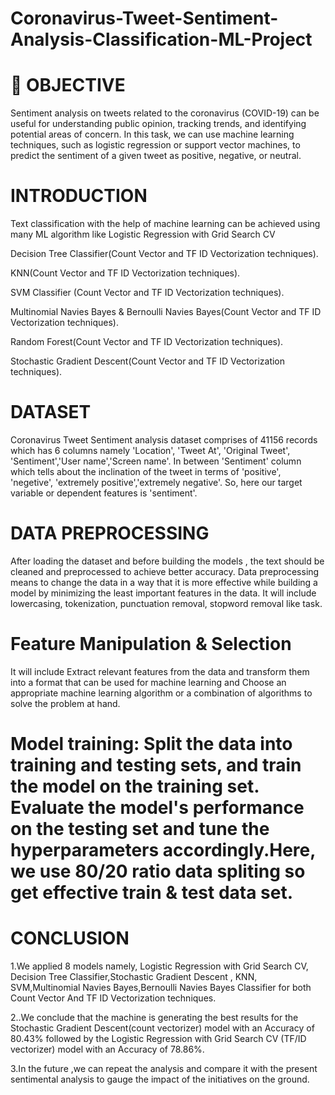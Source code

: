 # Coronavirus-Tweet-Sentiment-Analysis-Classification-ML-Project



# 🎯 OBJECTIVE
Sentiment analysis on tweets related to the coronavirus (COVID-19) can be useful for understanding public opinion, tracking trends, and identifying potential areas of concern. In this task, we can use machine learning techniques, such as logistic regression or support vector machines, to predict the sentiment of a given tweet as positive, negative, or neutral.

# INTRODUCTION
Text classification with the help of machine learning can be achieved using many ML algorithm like
Logistic Regression with Grid Search CV

Decision Tree Classifier(Count Vector and TF ID Vectorization techniques).

KNN(Count Vector and TF ID Vectorization techniques).

SVM Classifier (Count Vector and TF ID Vectorization techniques).

Multinomial Navies Bayes & Bernoulli Navies Bayes(Count Vector and TF ID Vectorization techniques).

Random Forest(Count Vector and TF ID Vectorization techniques).

Stochastic Gradient Descent(Count Vector and TF ID Vectorization techniques).

# DATASET
Coronavirus Tweet Sentiment analysis dataset comprises of 41156 records which has 6 columns namely 'Location', 'Tweet At', 'Original Tweet', 'Sentiment','User name','Screen name'. In between 'Sentiment' column which tells about the inclination of the tweet in terms of 'positive', 'negetive', 'extremely positive','extremely negative'. So, here our target variable or dependent features is 'sentiment'.

# DATA PREPROCESSING
After loading the dataset and before building the models , the text should be cleaned and preprocessed to achieve better accuracy.
Data preprocessing means to change the data in a way that it is more effective while building a model by minimizing the least important features in the data.
It will include lowercasing, tokenization, punctuation removal, stopword removal like task.

# Feature Manipulation & Selection
It will include Extract relevant features from the data and transform them into a format that can be used for machine learning and Choose an appropriate machine learning algorithm or a combination of algorithms to solve the problem at hand. 

# Model training: Split the data into training and testing sets, and train the model on the training set. Evaluate the model's performance on the testing set and tune the hyperparameters accordingly.Here, we use 80/20 ratio data spliting so get effective train & test data set.

# CONCLUSION
1.We applied 8 models namely, Logistic Regression with Grid Search CV, Decision Tree Classifier,Stochastic Gradient Descent , KNN, SVM,Multinomial Navies Bayes,Bernoulli Navies Bayes Classifier for both Count Vector And TF ID Vectorization techniques.

2..We conclude that the machine is generating the best results for the Stochastic Gradient Descent(count vectorizer) model with an Accuracy of 80.43% followed by the Logistic Regression with Grid Search CV (TF/ID vectorizer) model with an Accuracy of 78.86%.

3.In the future ,we can repeat the analysis and compare it with the present sentimental analysis to gauge the impact of the initiatives on the ground.




